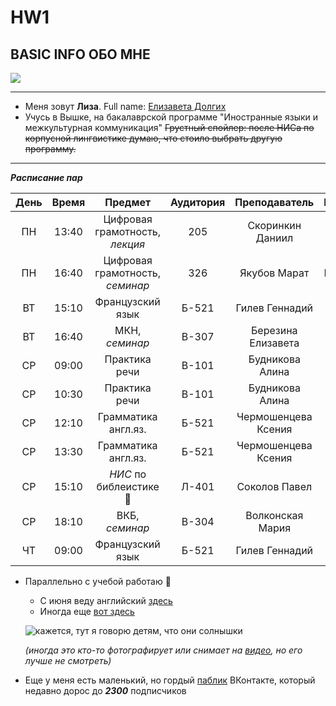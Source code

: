 # HW1 
## BASIC INFO ОБО МНЕ

![](http://picresize.com/images/rsz_ih950jomnd0.png)

-------
* Меня зовут __Лиза__. Full name: [Елизавета Долгих](mailto:@elizabethdolgikh@gmail.com)
* Учусь в Вышке, на бакалаврской программе "Иностранные языки и межкультурная коммуникация"
  ~~Грустный спойлер: после НИСа по корпусной лингвистике думаю, что стоило выбрать другую программу.~~
 
---------

__*Расписание пар*__

День|Время|Предмет|Аудитория|Преподаватель|Примечания
:---:|:---:|:---:|:---:|:---:|:---:
ПН|13:40|Цифровая грамотность, _лекция_|205|Скоринкин Даниил|Корпус на Армянском переулке
ПН|16:40|Цифровая грамотность, _семинар_|326|Якубов Марат|Мясницкая :purple_heart:
ВТ|15:10|Французский язык|Б-521|Гилев Геннадий|Басманная
ВТ|16:40|МКН, _семинар_|В-307|Березина Елизавета|Басманная
СР|09:00|Практика речи|В-101|Будникова Алина|Басманная
СР|10:30|Практика речи|В-101|Будникова Алина|Басманная
СР|12:10|Грамматика англ.яз.|Б-521|Чермошенцева Ксения|Басманная
СР|13:30|Грамматика англ.яз.|Б-521|Чермошенцева Ксения|Басманная
СР|15:10|_НИС_ по библеистике :purple_heart:|Л-401|Соколов Павел|Басманная
СР|18:10|ВКБ, _семинар_|В-304|Волконская Мария|Басманная
ЧТ|09:00|Французский язык|Б-521|Гилев Геннадий|Басманная



* Параллельно с учебой работаю :bread:

  * С июня веду английский [здесь](https://vk.com/moscowinners "РОО Ассоциация победителей олимпиад")
  * Иногда еще [вот здесь](https://vk.com/school_olymp_ru?w=wall-124108502_1818 "ЦО Коалиция")

  ![](http://picresize.com/images/rsz_nnpdblxgqby.png "кажется, тут я говорю детям, что они солнышки")

  *(иногда это кто-то фотографирует или снимает на [видео](https://youtu.be/gd-t5j5blC8), но его лучше не смотреть)*

* Еще у меня есть маленький, но гордый [паблик](https://vk.com/climbolympus) ВКонтакте, который недавно дорос до *__2300__* подписчиков



  


